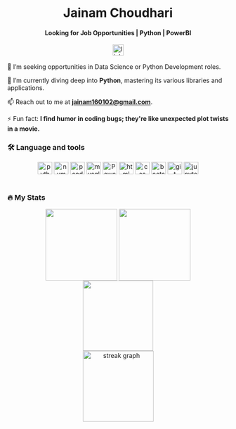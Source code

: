 <h1 align="center">Jainam Choudhari</h1>
<h4 align="center">Looking for Job Opportunities | Python | PowerBI </h4>

<div align="center">
  <a href="https://www.linkedin.com/in/jainam-choudhari/" target="_blank">
    <img src="https://img.shields.io/static/v1?message=LinkedIn&logo=linkedin&label=&color=0077B5&logoColor=white&labelColor=&style=for-the-badge" height="25" alt="linkedin logo"  />
  </a>
<!--   <a href="https://twitter.com/YashGosavi_02" target="_blank">
    <img src="https://img.shields.io/static/v1?message=Twitter&logo=twitter&label=&color=1DA1F2&logoColor=white&labelColor=&style=for-the-badge" height="25" alt="twitter logo"  />
  </a> -->
</div>

<br>
🔭 I’m seeking opportunities in Data Science or Python Development roles.

🌱 I’m currently diving deep into **Python**, mastering its various libraries and applications.

📫 Reach out to me at **jainam160102@gmail.com**.

⚡ Fun fact: **I find humor in coding bugs; they're like unexpected plot twists in a movie.**
<br>

<h3 align="left">🛠 Language and tools</h3>

 <div align="center">
  <img src="https://cdn.jsdelivr.net/gh/devicons/devicon/icons/python/python-original.svg" height="28" width="33" alt="python logo"  />
  <img src="https://cdn.jsdelivr.net/gh/devicons/devicon/icons/numpy/numpy-original.svg" height="28" width="33" alt="numpy logo"  />
  <img src="https://cdn.jsdelivr.net/gh/devicons/devicon/icons/pandas/pandas-original.svg" height="28" width="33" alt="pandas logo"  />
<!--   <img src="https://cdn.jsdelivr.net/gh/devicons/devicon/icons/mongodb/mongodb-original.svg" height="28" width="33" alt="mongodb logo"  /> -->
  <img src="https://cdn.jsdelivr.net/gh/devicons/devicon/icons/mysql/mysql-original.svg" height="28" width="33" alt="mysql logo"  />
<!--   <img src="https://cdn.jsdelivr.net/gh/devicons/devicon/icons/spring/spring-original.svg" height="28" width="33" alt="spring logo"  />-->
  <img src="https://cdn.jsdelivr.net/gh/devicons/devicon/icons/power bi/power bi-original.svg" height="28" width="33" alt="PowerBI logo"  /> 
  <img src="https://cdn.jsdelivr.net/gh/devicons/devicon/icons/html5/html5-original.svg" height="28" width="33" alt="html logo"  />
  <img src="https://cdn.jsdelivr.net/gh/devicons/devicon/icons/css3/css3-original.svg" height="28" width="33" alt="css logo"  />
<!--   <img src="https://raw.githubusercontent.com/teamedwardforever/Readme-Generator/71f25dd8b98329b168142a6b782a107b75eab178/svg/Skills/Frontend/tailwindcss-icon.svg" alt="Tailwindcss" width="28" height="33"/> -->
  <img src="https://cdn.jsdelivr.net/gh/devicons/devicon/icons/bootstrap/bootstrap-original.svg" height="28" width="33" alt="bootstrap logo"  />
  <img src="https://cdn.jsdelivr.net/gh/devicons/devicon/icons/git/git-original.svg" height="28" width="33" alt="git logo"  />
  <img src="https://cdn.jsdelivr.net/gh/devicons/devicon/icons/jupyter/jupyter-original-wordmark.svg" height="28" width="33" alt="jupyter logo"  />
</div>

<br>

<h3 align="left">🔥  My Stats</h3>


<div align="center">
  <img align="center" src="http://github-profile-summary-cards.vercel.app/api/cards/most-commit-language?username=JainamChoudhari16&theme=dark" height="163em" />
  <img align="center" src="http://github-profile-summary-cards.vercel.app/api/cards/repos-per-language?username=JainamChoudhari16&theme=dark" height="163em" /> 
  <br>
  <img align="center" src="http://github-profile-summary-cards.vercel.app/api/cards/profile-details?username=JainamChoudhari16&theme=dark" height="160em" /> 
  <br>
  <img src="https://streak-stats.demolab.com?user=JainamChoudhari16&locale=en&mode=daily&theme=dark&hide_border=true&border_radius=0&order=3" height="161em" alt="streak graph"  />
</div>
